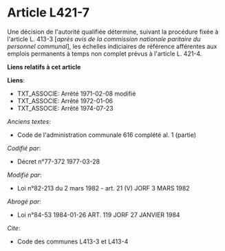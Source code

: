 # Article L421-7

Une décision de l'autorité qualifiée détermine, suivant la procédure fixée à l'article L. 413-3 [*après avis de la commission
nationale paritaire du personnel communal*], les échelles indiciaires de référence afférentes aux emplois permanents à temps
non complet prévus à l'article L. 421-4.

**Liens relatifs à cet article**

**Liens**:

  - TXT_ASSOCIE: Arrêté 1971-02-08 modifié
  - TXT_ASSOCIE: Arrêté 1972-01-06
  - TXT_ASSOCIE: Arrêté 1974-07-23

_Anciens textes_:

  - Code de l'administration communale 616 complété al. 1 (partie)

_Codifié par_:

  - Décret n°77-372 1977-03-28

_Modifié par_:

  - Loi n°82-213 du 2 mars 1982 - art. 21 (V) JORF 3 MARS 1982

_Abrogé par_:

  - Loi n°84-53 1984-01-26 ART. 119 JORF 27 JANVIER 1984

_Cite_:

  - Code des communes L413-3 et L413-4
